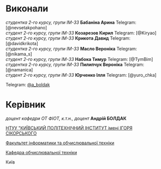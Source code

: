 # Виконали

*студентка 2-го курсу, групи ІМ-33* **Бабаніна Арина** Telegram: [@nevsetakpohano]\
*студент 2-го курсу, групи ІМ-33*   **Козарезов Кирил** Telegram: [@Kiryao]\
*студент 2-го курсу, групи ІМ-33*   **Крикота Давид** Telegram: [@davidkrikota]\
*студентка 2-го курсу, групи ІМ-33* **Масло Вероніка** Telegram: [@nikama_s]\
*студент 2-го курсу, групи ІМ-33*   **Набока Тимур** Telegram: [@TymBim]\
*студентка 2-го курсу, групи ІМ-33* **Пилипчук Вероніка** Telegram: [@namanica]\
*студент 2-го курсу, групи ІМ-33*   **Юрченко Ілля** Telegram: [@yuro_chka]

Telegram: [@a_boldak](https://t.me/a_boldak)  

# Керівник

*доцент кафедри ОТ ФІОТ, к.т.н., доцент* **Андрій БОЛДАК** 

[НТУУ "КИЇВСЬКИЙ ПОЛІТЕХНІЧНИЙ ІНСТИТУТ імені ІГОРЯ СІКОРСЬКОГО](https://kpi.ua/)

[Факультет інформатики та обчислювальної техніки](https://fiot.kpi.ua/)

[Кафедра обчислювальної техніки](https://comsys.kpi.ua/)

Київ

